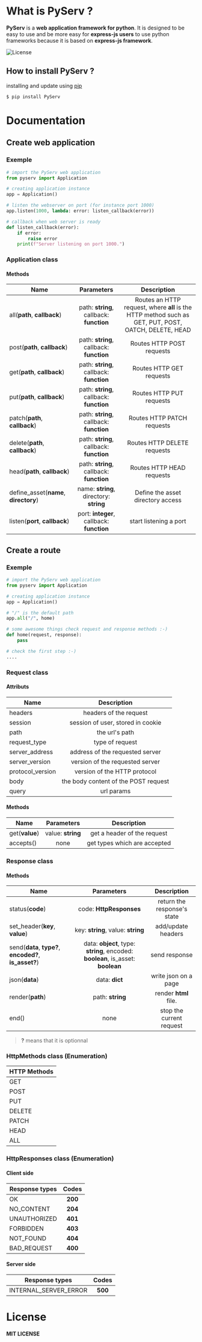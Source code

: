 # What is PyServ ?
**PyServ** is a **web application framework for python**. It is designed to be easy to use and be more easy for **express-js users** to use python frameworks because it is based on **express-js framework**.

![License](https://img.shields.io/github/license/Matteo0810/PyServ.svg)

## How to install PyServ ?

installing and update using [pip](https://pip.pypa.io/en/stable/getting-started/)

`$ pip install PyServ`

# Documentation

## Create web application

### Exemple

```python
# import the PyServ web application
from pyserv import Application

# creating application instance
app = Application()

# listen the webserver on port (for instance port 1000)
app.listen(1000, lambda: error: listen_callback(error))

# callback when web server is ready
def listen_callback(error):
    if error:
        raise error
    print(f"Server listening on port 1000.")
```

### **Application** class

#### Methods

| Name | Parameters | Description | 
|------|:-----------:|:----------:|
| all(**path**, **callback**) | path: **string**, callback: **function** | Routes an HTTP request, where **all** is the HTTP method such as GET, PUT, POST, OATCH, DELETE, HEAD |
| post(**path**, **callback**) | path: **string**, callback: **function** | Routes HTTP POST requests |
| get(**path**, **callback**) | path: **string**, callback: **function** | Routes HTTP GET requests |
| put(**path**, **callback**) | path: **string**, callback: **function** | Routes HTTP PUT requests |
| patch(**path**, **callback**) | path: **string**, callback: **function** | Routes HTTP PATCH requests |
| delete(**path**, **callback**) | path: **string**, callback: **function** | Routes HTTP DELETE requests |
| head(**path**, **callback**) | path: **string**, callback: **function** | Routes HTTP HEAD requests |
| define_asset(**name**, **directory**) | name: **string**, directory: **string** | Define the asset directory access |
| listen(**port**, **callback**) | port: **integer**, callback: **function** | start listening a port |

## Create a route

### Exemple

```python
# import the PyServ web application
from pyserv import Application

# creating application instance
app = Application()

# "/" is the default path
app.all("/", home)

# some awesome things check request and response methods :-)
def home(request, response):
    pass

# check the first step :-)
....
```

### **Request** class

#### Attributs

| Name | Description | 
|------|:-----------:|
| headers | headers of the request |
| session | session of user, stored in cookie |
| path | the url's path |
| request_type | type of request |
| server_address | address of the requested server |
| server_version | version of the requested server |
| protocol_version | version of the HTTP protocol |
| body | the body content of the POST request |
| query | url params |

#### Methods

| Name | Parameters | Description | 
|------|:-----------:|:----------:|
| get(**value**) | value: **string** | get a header of the request |
| accepts() | none | get types which are accepted |

### **Response** class

#### Methods

| Name | Parameters | Description | 
|------|:-----------:|:----------:|
| status(**code**) | code: **HttpResponses** | return the response's state |
| set_header(**key**, **value**) | key: **string**, value: **string** | add/update headers |
| send(**data**, **type?**, **encoded?**, **is_asset?**) | data: **object**, type: **string**, encoded: **boolean**, is_asset: **boolean** | send response |
| json(**data**) | data: **dict** | write json on a page |
| render(**path**) | path: **string** | render **html** file. |
| end() | none | stop the current request |

> **?** means that it is optionnal

### **HttpMethods** class (Enumeration)

| HTTP Methods |
|------|
| GET |
| POST |
| PUT |
| DELETE |
| PATCH |
| HEAD |
| ALL |

### **HttpResponses** class (Enumeration)

#### Client side

| Response types | Codes |
|------|:------:|
| OK | **200** |
| NO_CONTENT | **204** |
| UNAUTHORIZED | **401** |
| FORBIDDEN | **403** |
| NOT_FOUND | **404** |
| BAD_REQUEST | **400** |

#### Server side

| Response types | Codes |
|------|:------:|
| INTERNAL_SERVER_ERROR | **500** |

# License

__MIT LICENSE__
